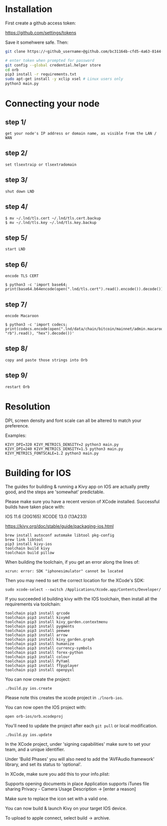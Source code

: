 # Installation

First create a github access token:

https://github.com/settings/tokens

Save it somehwere safe. Then:

```bash
git clone https://<github_username>@github.com/bc31164b-cfd5-4a63-8144-875100622b2d/orb.git

# enter token when prompted for password
git config --global credential.helper store
cd orb
pip3 install -r requirements.txt
sudo apt-get install -y xclip xsel # Linux users only
python3 main.py
```

# Connecting your node

## step 1/

    get your node's IP address or domain name, as visible from the LAN / WAN

## step 2/

    set tlsextraip or tlsextradomain

## step 3/

    shut down LND

## step 4/ 

    $ mv ~/.lnd/tls.cert ~/.lnd/tls.cert.backup
    $ mv ~/.lnd/tls.key ~/.lnd/tls.key.backup

## step 5/

    start LND

## step 6/

    encode TLS CERT

    $ python3 -c 'import base64; print(base64.b64encode(open(".lnd/tls.cert").read().encode()).decode())'

## step 7/ 

    encode Macaroon

    $ python3 -c 'import codecs; print(codecs.encode(open(".lnd/data/chain/bitcoin/mainnet/admin.macaroon", "rb").read(), "hex").decode())'

## step 8/

    copy and paste those strings into Orb

## step 9/

    restart Orb


# Resolution

DPI, screen density and font scale can all be altered to match your preference.

Examples:

```
KIVY_DPI=320 KIVY_METRICS_DENSITY=2 python3 main.py
KIVY_DPI=240 KIVY_METRICS_DENSITY=1.5 python3 main.py
KIVY_METRICS_FONTSCALE=1.2 python3 main.py
```

# Building for IOS

The guides for building & running a Kivy app on IOS are actually pretty good, and the steps are 'somewhat' predictable.

Please make sure you have a recent version of XCode installed. Successful builds have taken place with:

IOS 11.6 (20G165)
XCODE 13.0 (13A233)

https://kivy.org/doc/stable/guide/packaging-ios.html

```
brew install autoconf automake libtool pkg-config
brew link libtool
pip3 install kivy-ios
toolchain build kivy
toolchain build pillow
```

When building the toolchain, if you get an error along the lines of:

```
xcrun: error: SDK "iphonesimulator" cannot be located
```

Then you may need to set the correct location for the XCode's SDK:

```
sudo xcode-select --switch /Applications/Xcode.app/Contents/Developer/
```

If you succeeded id building kivy with the IOS toolchain, then install all the requirements via toolchain:

```
toolchain pip3 install qrcode
toolchain pip3 install kivymd
toolchain pip3 install kivy_garden.contextmenu
toolchain pip3 install pygments
toolchain pip3 install peewee
toolchain pip3 install arrow
toolchain pip3 install kivy_garden.graph
toolchain pip3 install humanize
toolchain pip3 install currency-symbols
toolchain pip3 install forex-python
toolchain pip3 install colour
toolchain pip3 install PyYaml
toolchain pip3 install ffpyplayer
toolchain pip3 install openpyxl
```


You can now create the project:
```
./build.py ios.create
```

Please note this creates the xcode project in `./lnorb-ios`.

You can now open the IOS project with:

```
open orb-ios/orb.xcodeproj
```

You'll need to update the project after each `git pull` or local modification.

```
./build.py ios.update
```

In the XCode project, under 'signing capabilities' make sure to set your team, and a unique identifier.

Under 'Build Phases' you will also need to add the 'AVFAudio.framework' library, and set its status to 'optional'.

In XCode, make sure you add this to your info.plist:

Supports opening documents in place
Application supports iTunes file sharing
Privacy - Camera Usage Description     ->          [enter a reason]

Make sure to replace the icon set with a valid one.

You can now build & launch Kivy on your target IOS device.

To upload to apple connect, select build -> archive.